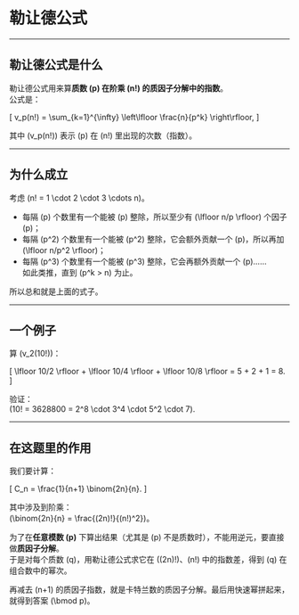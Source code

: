 
# 勒让德公式
---

勒让德公式是什么
-----------

勒让德公式用来算**质数 \(p\) 在阶乘 \(n!\) 的质因子分解中的指数**。  
公式是：

\[
v_p(n!) = \sum_{k=1}^{\infty} \left\lfloor \frac{n}{p^k} \right\rfloor,
\]

其中 \(v_p(n!)\) 表示 \(p\) 在 \(n!\) 里出现的次数（指数）。

---

为什么成立
--------

考虑 \(n! = 1 \cdot 2 \cdot 3 \cdots n\)。

* 每隔 \(p\) 个数里有一个能被 \(p\) 整除，所以至少有 \(\lfloor n/p \rfloor\) 个因子 \(p\)；
* 每隔 \(p^2\) 个数里有一个能被 \(p^2\) 整除，它会额外贡献一个 \(p\)，所以再加 \(\lfloor n/p^2 \rfloor\)；
* 每隔 \(p^3\) 个数里有一个能被 \(p^3\) 整除，它会再额外贡献一个 \(p\)……  
  如此类推，直到 \(p^k > n\) 为止。

所以总和就是上面的式子。

---

一个例子
-------

算 \(v_2(10!)\)：

\[
\lfloor 10/2 \rfloor + \lfloor 10/4 \rfloor + \lfloor 10/8 \rfloor = 5 + 2 + 1 = 8.
\]

验证：  
\(10! = 3628800 = 2^8 \cdot 3^4 \cdot 5^2 \cdot 7\). 

---
在这题里的作用
-----------

我们要计算：

\[
C_n = \frac{1}{n+1} \binom{2n}{n}.
\]

其中涉及到阶乘：  
\(\binom{2n}{n} = \frac{(2n)!}{(n!)^2}\)。

为了在**任意模数 \(p\)** 下算出结果（尤其是 \(p\) 不是质数时），不能用逆元，要直接做**质因子分解**。  
于是对每个质数 \(q\)，用勒让德公式求它在 \((2n)!\)、\(n!\) 中的指数差，得到 \(q\) 在组合数中的幂次。

再减去 \(n+1\) 的质因子指数，就是卡特兰数的质因子分解。最后用快速幂拼起来，就得到答案 \(\bmod p\)。

